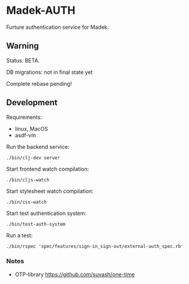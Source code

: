 Madek-AUTH
==========

Furture authentication service for Madek.


## Warning

Status: BETA.

DB migrations: not in final state yet

Complete rebase pending!


## Development

Requirements: 
* linux, MacOS 
* asdf-vm

Run the backend service:  

    ./bin/clj-dev server

Start frontend watch compilation: 

    ./bin/cljs-watch

Start stylesheet watch compilation: 

    ./bin/css-watch

Start test authentication system: 

    ./bin/test-auth-system

Run a test: 

    ./bin/rspec 'spec/features/sign-in_sign-out/external-auth_spec.rb'

    

### Notes 

* OTP-library https://github.com/suvash/one-time
